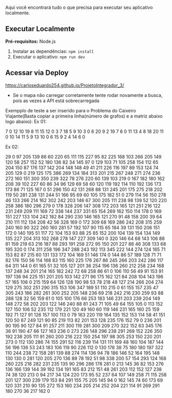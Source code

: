 Aqui você encontrará tudo o que precisa para executar seu aplicativo localmente.

## Executar Localmente

**Pré-requisitos:** Node.js

1. Instalar as dependências:
`npm install`
2. Executar o aplicativo:
`npm run dev`

## Acessar via Deploy

https://carloseduardo254.github.io/ProjetoIntegrador_3/

* Se o mapa não carregar corretamente tente rodar novamente a busca, pois as vezes a API está sobrecarregada

Exempplo de teste a ser inserido para o Problema do Caixeiro Viajante(Basta copiar a primeira linha(número de grafos) e a matriz abaixo logo abaixo):
Ex 01:

7
0 12 10 19 8 11 15
12 0 3 7 18 5 9
10 3 0 6 20 9 2
19 7 6 0 11 13 4
8 18 20 11 0 10 14
11 5 9 13 10 0 6
15 9 2 4 14 6 0

Ex 02:

29
0 97 205 139 86 60 220 65 111 115 227 95 82 225 168 103 266 205 149 120 58 257 152 52 180 136 82 34 145
97 0 129 103 71 105 258 154 112 65 204 150 87 176 137 142 204 148 148 49 41 211 226 116 197 89 153 124 74
205 129 0 219 125 175 386 269 134 184 313 201 215 267 248 271 274 236 272 160 151 300 350 239 322 78 276 220 60
139 103 219 0 167 182 180 162 208 39 102 227 60 86 34 96 129 69 58 60 120 119 192 114 110 192 136 173 173
86 71 125 167 0 51 296 150 42 131 268 88 131 245 201 175 275 218 202 119 50 281 238 131 244 51 166 95 69
60 105 175 182 51 0 279 114 56 150 278 46 133 266 214 162 302 242 203 146 67 300 205 111 238 98 139 52 120
220 258 386 180 296 279 0 178 328 206 147 308 172 203 165 121 251 216 122 231 249 209 111 169 72 338 144 237 331
65 154 269 162 150 114 178 0 169 151 227 133 104 242 182 84 290 230 146 165 121 270 91 48 158 200 39 64 210
111 112 134 208 42 56 328 169 0 172 309 68 169 286 242 208 315 259 240 160 90 322 260 160 281 57 192 107 90
115 65 184 39 131 150 206 151 172 0 140 195 51 117 72 104 153 93 88 25 85 152 200 104 139 154 134 149 135
227 204 313 102 268 278 147 227 309 140 0 320 146 64 68 143 106 88 81 159 219 63 216 187 88 293 191 258 272
95 150 201 227 88 46 308 133 68 195 320 0 174 311 258 196 347 288 243 192 113 345 222 144 274 124 165 71 153
82 87 215 60 131 133 172 104 169 51 146 174 0 144 86 57 189 128 71 71 82 176 150 56 114 168 83 115 160
225 176 267 86 245 266 203 242 286 117 64 311 144 0 61 165 51 32 105 127 201 36 254 196 136 260 212 258 234
168 137 248 34 201 214 165 182 242 72 68 258 86 61 0 106 110 56 49 91 153 91 197 136 94 225 151 201 205
103 142 271 96 175 162 121 84 208 104 143 196 57 165 106 0 215 159 64 126 128 190 98 53 78 218 48 127 214
266 204 274 129 275 302 251 290 315 153 106 347 189 51 110 215 0 61 155 157 235 47 305 243 186 282 261 300 252
205 148 236 69 218 242 216 230 259 93 88 288 128 32 56 159 61 0 105 100 176 66 253 183 146 231 203 239 204
149 148 272 58 202 203 122 146 240 88 81 243 71 105 49 64 155 105 0 113 152 127 150 106 52 235 112 179 221
120 49 160 60 119 146 231 165 160 25 159 192 71 127 91 126 157 100 113 0 79 163 220 119 164 135 152 153 114
58 41 151 120 50 67 249 121 90 85 219 113 82 201 153 128 235 176 152 79 0 236 201 90 195 90 127 84 91
257 211 300 119 281 300 209 270 322 152 63 345 176 36 91 190 47 66 127 163 236 0 273 226 148 296 238 291 269
152 226 350 192 238 205 111 91 260 200 216 222 150 254 197 98 305 253 150 220 201 273 0 112 130 286 74 155 291
52 116 239 114 131 111 169 48 160 104 187 144 56 196 136 53 243 183 106 119 90 226 112 0 130 178 38 75 180
180 197 322 110 244 238 72 158 281 139 88 274 114 136 94 78 186 146 52 164 195 148 130 130 0 281 120 205 270
136 89 78 192 51 98 338 200 57 154 293 124 168 260 225 218 282 231 235 135 90 296 286 178 281 0 213 145 36
82 153 276 136 166 139 144 39 192 134 191 165 83 212 151 48 261 203 112 152 127 238 74 38 120 213 0 94 217
34 124 220 173 95 52 237 64 107 149 258 71 115 258 201 127 300 239 179 153 84 291 155 75 205 145 94 0 162
145 74 60 173 69 120 331 210 90 135 272 153 160 234 205 214 252 204 221 114 91 269 291 180 270 36 217 162 0
